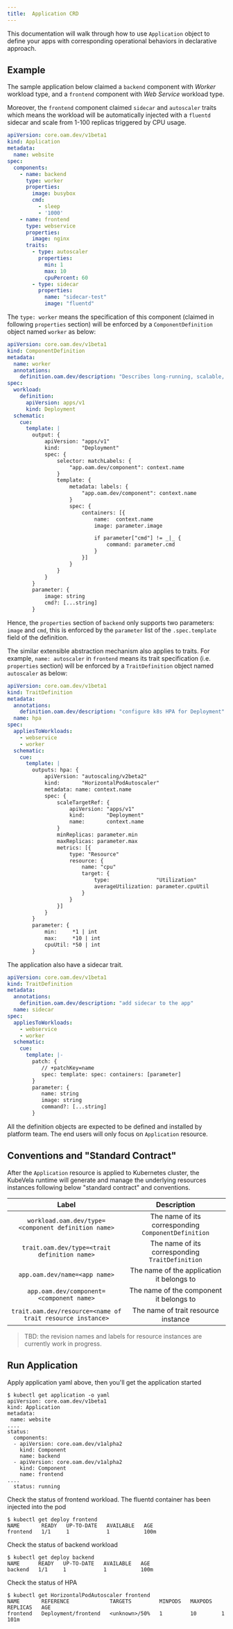 ```yaml
---
title:  Application CRD
---
```


This documentation will walk through how to use `Application` object to define your apps with corresponding operational behaviors in declarative approach.

## Example

The sample application below claimed a `backend` component with *Worker* workload type, and a `frontend` component with *Web Service* workload type.

Moreover, the `frontend` component claimed `sidecar` and `autoscaler` traits which means the workload will be automatically injected with a `fluentd` sidecar and scale from 1-100 replicas triggered by CPU usage.

```yaml
apiVersion: core.oam.dev/v1beta1
kind: Application
metadata:
  name: website
spec:
  components:
    - name: backend
      type: worker
      properties:
        image: busybox
        cmd:
          - sleep
          - '1000'
    - name: frontend
      type: webservice
      properties:
        image: nginx
      traits:
        - type: autoscaler
          properties:
            min: 1
            max: 10
            cpuPercent: 60
        - type: sidecar
          properties:
            name: "sidecar-test"
            image: "fluentd"
```

The `type: worker` means the specification of this component (claimed in following `properties` section) will be enforced by a `ComponentDefinition` object named `worker` as below:

```yaml
apiVersion: core.oam.dev/v1beta1
kind: ComponentDefinition
metadata:
  name: worker
  annotations:
    definition.oam.dev/description: "Describes long-running, scalable, containerized services that running at backend. They do NOT have network endpoint to receive external network traffic."
spec:
  workload:
    definition:
      apiVersion: apps/v1
      kind: Deployment
  schematic:
    cue:
      template: |
        output: {
        	apiVersion: "apps/v1"
        	kind:       "Deployment"
        	spec: {
        		selector: matchLabels: {
        			"app.oam.dev/component": context.name
        		}
        		template: {
        			metadata: labels: {
        				"app.oam.dev/component": context.name
        			}
        			spec: {
        				containers: [{
        					name:  context.name
        					image: parameter.image

        					if parameter["cmd"] != _|_ {
        						command: parameter.cmd
        					}
        				}]
        			}
        		}
        	}
        }
        parameter: {
        	image: string
        	cmd?: [...string]
        }
```


Hence, the `properties` section of `backend` only supports two parameters: `image` and `cmd`, this is enforced by the `parameter` list of the `.spec.template` field of the definition.

The similar extensible abstraction mechanism also applies to traits. For example, `name: autoscaler` in `frontend` means its trait specification (i.e. `properties` section) will be enforced by a `TraitDefinition` object named `autoscaler` as below:

```yaml
apiVersion: core.oam.dev/v1beta1
kind: TraitDefinition
metadata:
  annotations:
    definition.oam.dev/description: "configure k8s HPA for Deployment"
  name: hpa
spec:
  appliesToWorkloads:
    - webservice
    - worker
  schematic:
    cue:
      template: |
        outputs: hpa: {
        	apiVersion: "autoscaling/v2beta2"
        	kind:       "HorizontalPodAutoscaler"
        	metadata: name: context.name
        	spec: {
        		scaleTargetRef: {
        			apiVersion: "apps/v1"
        			kind:       "Deployment"
        			name:       context.name
        		}
        		minReplicas: parameter.min
        		maxReplicas: parameter.max
        		metrics: [{
        			type: "Resource"
        			resource: {
        				name: "cpu"
        				target: {
        					type:               "Utilization"
        					averageUtilization: parameter.cpuUtil
        				}
        			}
        		}]
        	}
        }
        parameter: {
        	min:     *1 | int
        	max:     *10 | int
        	cpuUtil: *50 | int
        }
```
The application also have a sidecar trait.
```yaml
apiVersion: core.oam.dev/v1beta1
kind: TraitDefinition
metadata:
  annotations:
    definition.oam.dev/description: "add sidecar to the app"
  name: sidecar
spec:
  appliesToWorkloads:
    - webservice
    - worker
  schematic:
    cue:
      template: |-
        patch: {
           // +patchKey=name
           spec: template: spec: containers: [parameter]
        }
        parameter: {
           name: string
           image: string
           command?: [...string]
        }
```

All the definition objects are expected to be defined and installed by platform team. The end users will only focus on `Application` resource.

## Conventions and "Standard Contract"

After the `Application` resource is applied to Kubernetes cluster, the KubeVela runtime will generate and manage the underlying resources instances following below "standard contract" and conventions.


| Label  | Description |
| :--: | :---------: | 
|`workload.oam.dev/type=<component definition name>` | The name of its corresponding `ComponentDefinition` |
|`trait.oam.dev/type=<trait definition name>` | The name of its corresponding `TraitDefinition` | 
|`app.oam.dev/name=<app name>` | The name of the application it belongs to |
|`app.oam.dev/component=<component name>` | The name of the component it belongs to |
|`trait.oam.dev/resource=<name of trait resource instance>` | The name of trait resource instance |

> TBD: the revision names and labels for resource instances are currently work in progress.

## Run Application


Apply application yaml above, then you'll get the application started
```shell
$ kubectl get application -o yaml
apiVersion: core.oam.dev/v1beta1
kind: Application
metadata:
 name: website
....
status:
  components:
  - apiVersion: core.oam.dev/v1alpha2
    kind: Component
    name: backend
  - apiVersion: core.oam.dev/v1alpha2
    kind: Component
    name: frontend
....
  status: running

```

Check the status of frontend workload. The fluentd container has been injected into the pod 
```shell
$ kubectl get deploy frontend
NAME       READY   UP-TO-DATE   AVAILABLE   AGE
frontend   1/1     1            1           100m
```
Check the status of backend workload
```shell
$ kubectl get deploy backend
NAME      READY   UP-TO-DATE   AVAILABLE   AGE
backend   1/1     1            1           100m
```
Check the status of HPA 
```shell
$ kubectl get HorizontalPodAutoscaler frontend
NAME       REFERENCE             TARGETS         MINPODS   MAXPODS   REPLICAS   AGE
frontend   Deployment/frontend   <unknown>/50%   1         10        1          101m
```
